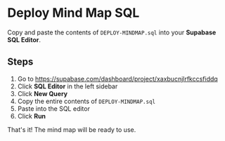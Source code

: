 # Deploy Mind Map SQL

Copy and paste the contents of `DEPLOY-MINDMAP.sql` into your **Supabase SQL Editor**.

## Steps

1. Go to https://supabase.com/dashboard/project/xaxbucnjlrfkccsfiddq
2. Click **SQL Editor** in the left sidebar
3. Click **New Query**
4. Copy the entire contents of `DEPLOY-MINDMAP.sql`
5. Paste into the SQL editor
6. Click **Run**

That's it! The mind map will be ready to use.


